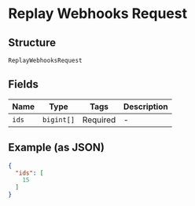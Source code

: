 
# Replay Webhooks Request

## Structure

`ReplayWebhooksRequest`

## Fields

| Name | Type | Tags | Description |
|  --- | --- | --- | --- |
| `ids` | `bigint[]` | Required | - |

## Example (as JSON)

```json
{
  "ids": [
    15
  ]
}
```

